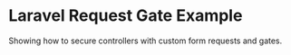 # Laravel Request Gate Example
Showing how to secure controllers with custom form requests and gates.
